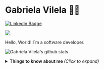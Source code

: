 

<!--
**gtvilela/gtvilela** is a ✨ _special_ ✨ repository because its `README.md` (this file) appears on your GitHub profile.

Here are some ideas to get you started:

- 🔭 I’m currently working on ...
- 🌱 I’m currently learning ...
- 👯 I’m looking to collaborate on ...
- 🤔 I’m looking for help with ...
- 💬 Ask me about ...
- 📫 How to reach me: ...
- 😄 Pronouns: ...
- ⚡ Fun fact: ...
-->

# Gabriela Vilela :woman_technologist:
[![Linkedin Badge](https://img.shields.io/badge/-LinkedIn-blue?style=flat-square&logo=Linkedin&logoColor=white&link=https://www.linkedin.com/in/gabriela-vilela-38a7b994/)](https://www.linkedin.com/in/gabriela-vilela-38a7b994/)

![](github-giphy.gif)

Hello, World! I`m a software developer.

![Gabriela Vilela's github stats](https://github-readme-stats.vercel.app/api?username=gtvilela&show_icons=true&theme=great-gatsby)

<details>
  <summary> <b> Things to know about me </b> <i>(Click to expand)</i> </summary>
    </br>

    This is going to be hidden.
 </details>
